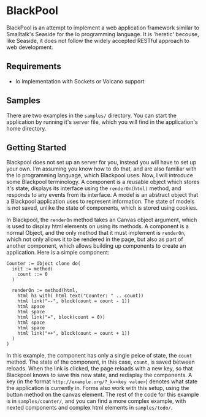 BlackPool
=========

BlackPool is an attempt to implement a web application framework
similar to Smalltalk's Seaside for the Io programming language. It is
'heretic' becouse, like Seaside, it does not follow the widely
accepted RESTful approach to web development.

## Requirements

* Io implementation with Sockets or Volcano support

## Samples

There are two examples in the `samples/` directory. You can start the
application by running it's server file, which you will find in the
application's home directory.

## Getting Started

Blackpool does not set up an server for you, instead you will have to
set up your own. I'm assuming you know how to do that, and are also
familiar with the Io programming language, which Blackpool uses.  Now,
I will introduce some Blackpool terminology. A component is a reusable
object which stores it's state, displays its interface using the
`renderOn(html)` method, and responds to any events from its
interface. A model is an abstract object that a Blackpool application
uses to represent information. The state of models is not saved,
unlike the state of components, which is stored using cookies.

In Blackpool, the `renderOn` method takes an Canvas object argument,
which is used to display html elements on using its methods. A
component is a normal Object, and the only method that it must
implement is `renderOn`, which not only allows it to be rendered in
the page, but also as part of another component, which allows building
up components to create an application. Here is a simple component:

```io
Counter := Object clone do(
  init := method(
    count ::= 0
  )

  renderOn := method(html,
    html h3 with( html text("Counter: " .. count))
    html link("--", block(count = count - 1))
    html space
    html space
    html link("=", block(count = 0))
    html space
    html space
    html link("++", block(count = count + 1))
  )
)
```

In this example, the component has only a single peice of state, the
`count` method. The state of the component, in this case, `count`, is
saved between reloads. When the link is clicked, the page reloads with
a new key, so that Blackpool knows to save this new state, and
redisplay the components. A key (in the format
`http://example.org/?_k=<key value>`) denotes what state the
application is currently in. Forms also work with this setup, using
the button method on the canvas element.  The rest of the code for
this example is in `samples/counter/`, and you can find a more complex
example, with nexted components and complex html elements in
`samples/todo/`.
